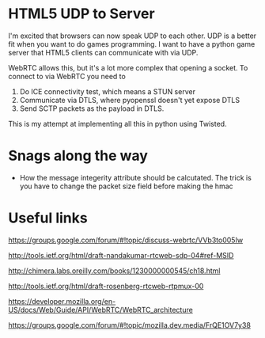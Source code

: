 # HTML5 UDP to Server

I'm excited that browsers can now speak UDP to each other.  UDP is a better
fit when you want to do games programming.  I want to have a python game server
that HTML5 clients can communicate with via UDP.

WebRTC allows this, but it's a lot more complex that opening a socket.  To
connect to via WebRTC you need to

1. Do ICE connectivity test, which means a STUN server
2. Communicate via DTLS, where pyopenssl doesn't yet expose DTLS
3. Send SCTP packets as the payload in DTLS.

This is my attempt at implementing all this in python using Twisted.

# Snags along the way

* How the message integerity attribute should be calcutated.  The trick is you have to change the packet size field before making the hmac

# Useful links

https://groups.google.com/forum/#!topic/discuss-webrtc/VVb3to005Iw

http://tools.ietf.org/html/draft-nandakumar-rtcweb-sdp-04#ref-MSID

http://chimera.labs.oreilly.com/books/1230000000545/ch18.html

http://tools.ietf.org/html/draft-rosenberg-rtcweb-rtpmux-00

https://developer.mozilla.org/en-US/docs/Web/Guide/API/WebRTC/WebRTC_architecture

https://groups.google.com/forum/#!topic/mozilla.dev.media/FrQE1OV7y38

